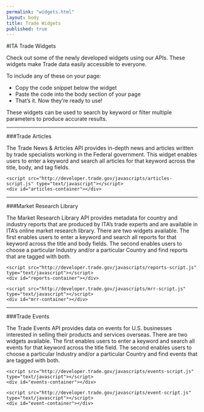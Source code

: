 ```yaml
---
permalink: "widgets.html"
layout: body
title: Trade Widgets
published: true
---
```


#ITA Trade Widgets


Check out some of the newly developed widgets using our APIs. These widgets make Trade data easily accessible to everyone. 

To include any of these on your page: 

 * Copy the code snippet below the widget
 * Paste the code into the body section of your page 
 * That’s it. Now they’re ready to use!
 
These widgets can be used to search by keyword or filter multiple parameters to produce accurate results. 

---

###Trade Articles

The Trade News & Articles API provides in-depth news and articles written by trade specialists working in the Federal government.  This widget enables users to enter a keyword and search all articles for that keyword across the title, body, and tag fields. 

<script src="http://developer.trade.gov/javascripts/articles-script.js" type="text/javascript"></script>
<div id="articles-container"></div>


	<script src="http://developer.trade.gov/javascripts/articles-script.js" type="text/javascript"></script>
	<div id="articles-container"></div>

---

###Market Research Library

The Market Research Library API provides metadata for country and industry reports that are produced by ITA’s trade experts and are available in ITA’s online market research library.  There are two widgets available.  The first enables users to enter a keyword and search all reports for that keyword across the title and body fields. The second enables users to choose a particular Industry and/or a particular Country and find reports that are tagged with both.

<script src="http://developer.trade.gov/javascripts/reports-script.js" type="text/javascript"></script>
<div id="reports-container"></div>


	<script src="http://developer.trade.gov/javascripts/reports-script.js" type="text/javascript"></script>
	<div id="reports-container"></div>


<script src="http://developer.trade.gov/javascripts/mrr-script.js" type="text/javascript"></script>
<div id="mrr-container"></div>


	<script src="http://developer.trade.gov/javascripts/mrr-script.js" type="text/javascript"></script>
	<div id="mrr-container"></div>

---

###Trade Events

The Trade Events API provides data on events for U.S. businesses interested in selling their products and services overseas.  There are two widgets available.  The first enables users to enter a keyword and search all events for that keyword across the title field. The second enables users to choose a particular Industry and/or a particular Country and find events that are tagged with both.

<script src="http://developer.trade.gov/javascripts/events-script.js" type="text/javascript"></script>
<div id="events-container"></div>


	<script src="http://developer.trade.gov/javascripts/events-script.js" type="text/javascript"></script>
	<div id="events-container"></div>


<script src="http://developer.trade.gov/javascripts/event-script.js" type="text/javascript"></script>
<div id="event-container"></div>


	<script src="http://developer.trade.gov/javascripts/event-script.js" type="text/javascript"></script>
	<div id="event-container"></div>